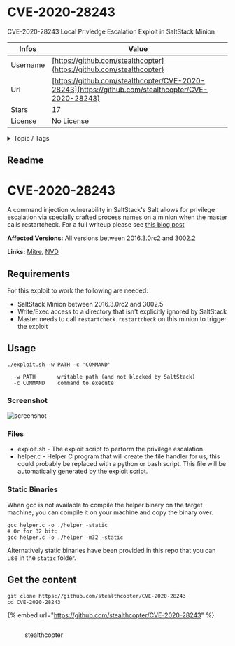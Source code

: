 # CVE-2020-28243

CVE-2020-28243 Local Privledge Escalation Exploit in SaltStack Minion

| Infos    | Value                                                              |
| -------- | -------------------------------------------------------------------|
| Username | [https://github.com/stealthcopter](https://github.com/stealthcopter) |
| Url      | [https://github.com/stealthcopter/CVE-2020-28243](https://github.com/stealthcopter/CVE-2020-28243)                                               |
| Stars    | 17                                                          |
| License  | No License                                                        |

<details>

<summary>Topic / Tags</summary>

* cve* cve-2020-28243* privilege-escalation* saltstack* saltstack-minion

</details>

## Readme

# CVE-2020-28243

A command injection vulnerability in SaltStack's Salt allows for privilege escalation via specially crafted process names on a minion when the master calls restartcheck. For a full writeup please see [this blog post](https://sec.stealthcopter.com/cve-2020-28243/)

**Affected Versions:** All versions between 2016.3.0rc2 and 3002.2

**Links:** [Mitre](https://cve.mitre.org/cgi-bin/cvename.cgi?name=2020-28243), [NVD](https://nvd.nist.gov/vuln/detail/CVE-2020-28243)

## Requirements

For this exploit to work the following are needed:

- SaltStack Minion between 2016.3.0rc2 and 3002.5
- Write/Exec access to a directory that isn't explicitly ignored by SaltStack
- Master needs to call `restartcheck.restartcheck` on this minion to trigger the exploit

## Usage

```
./exploit.sh -w PATH -c 'COMMAND'

  -w PATH       writable path (and not blocked by SaltStack)
  -c COMMAND    command to execute
```

### Screenshot

![screenshot](media/screenshot1.png)

### Files

- exploit.sh - The exploit script to perform the privilege escalation.
- helper.c - Helper C program that will create the file handler for us, this could probably be replaced with a python or bash script. This file will be automatically generated by the exploit script. 

### Static Binaries
When gcc is not available to compile the helper binary on the target machine, you can compile it on your machine and copy the binary over. 

```
gcc helper.c -o ./helper -static
# Or for 32 bit: 
gcc helper.c -o ./helper -m32 -static  
```

Alternatively static binaries have been provided in this repo that you can use in the `static` folder.




## Get the content

```
git clone https://github.com/stealthcopter/CVE-2020-28243
cd CVE-2020-28243
```

{% embed url="https://github.com/stealthcopter/CVE-2020-28243" %}

<figure><img src="https://avatars.githubusercontent.com/u/1211162?v=4" alt=""><figcaption><p>stealthcopter</p></figcaption></figure>
